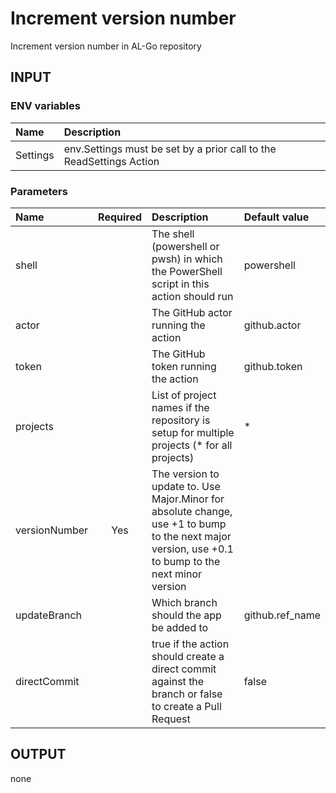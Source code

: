 # Increment version number
Increment version number in AL-Go repository

## INPUT

### ENV variables
| Name | Description |
| :-- | :-- |
| Settings | env.Settings must be set by a prior call to the ReadSettings Action |

### Parameters
| Name | Required | Description | Default value |
| :-- | :-: | :-- | :-- |
| shell | | The shell (powershell or pwsh) in which the PowerShell script in this action should run | powershell |
| actor | | The GitHub actor running the action | github.actor |
| token | | The GitHub token running the action | github.token |
| projects | | List of project names if the repository is setup for multiple projects (* for all projects) | * |
| versionNumber | Yes | The version to update to. Use Major.Minor for absolute change, use +1 to bump to the next major version, use +0.1 to bump to the next minor version | |
| updateBranch | | Which branch should the app be added to | github.ref_name |
| directCommit | | true if the action should create a direct commit against the branch or false to create a Pull Request | false |

## OUTPUT
none
